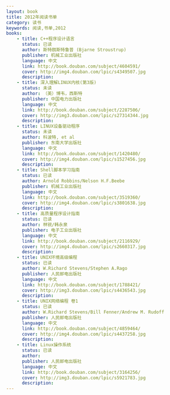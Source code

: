 ```yaml
---
layout: book
title: 2012年阅读书单
category: 读书
keywords: 阅读,书单,2012
books: 
    - title: C++程序设计语言
      status: 已读
      author: 斯特朗斯特鲁普 (Bjarne Stroustrup) 
      publisher: 机械工业出版社
      language: 中文
      link: http://book.douban.com/subject/4604591/
      cover: http://img4.douban.com/lpic/s4349507.jpg
      description: 
    - title: 深入理解LINUX内核(第3版)
      status: 未读
      author: （美）博韦，西斯特 
      publisher: 中国电力出版社
      language: 中文
      link: http://book.douban.com/subject/2287506/
      cover: http://img3.douban.com/lpic/s27314344.jpg
      description: 
    - title: LINUX设备驱动程序
      status: 未读
      author: 科波特, et al
      publisher: 东南大学出版社
      language: 中文
      link: http://book.douban.com/subject/1420480/
      cover: http://img4.douban.com/lpic/s1527456.jpg
      description: 
    - title: Shell脚本学习指南
      status: 已读
      author: Arnold Robbins/Nelson H.F.Beebe
      publisher: 机械工业出版社
      language: 中文
      link: http://book.douban.com/subject/3519360/
      cover: http://img4.douban.com/lpic/s3801638.jpg
      description:
    - title: 高质量程序设计指南
      status: 已读
      author: 林锐/韩永泉
      publisher: 电子工业出版社
      language: 中文
      link: http://book.douban.com/subject/2116929/
      cover: http://img4.douban.com/lpic/s2660317.jpg
      description:
    - title: UNIX环境高级编程
      status: 已读
      author: W.Richard Stevens/Stephen A.Rago
      publisher: 人民邮电出版社
      language: 中文
      link: http://book.douban.com/subject/1788421/
      cover: http://img3.douban.com/lpic/s4436543.jpg
      description:
    - title: UNIX网络编程 卷1
      status: 已读
      author: W.Richard Stevens/Bill Fenner/Andrew M. Rudoff
      publisher: 人民邮电出版社
      language: 中文
      link: http://book.douban.com/subject/4859464/
      cover: http://img4.douban.com/lpic/s4437258.jpg
      description: 
    - title: Linux操作系统
      status: 已读
      author: 
      publisher: 人民邮电出版社
      language: 中文
      link: http://book.douban.com/subject/3164256/
      cover: http://img3.douban.com/lpic/s5921783.jpg
      description: 
---
```


